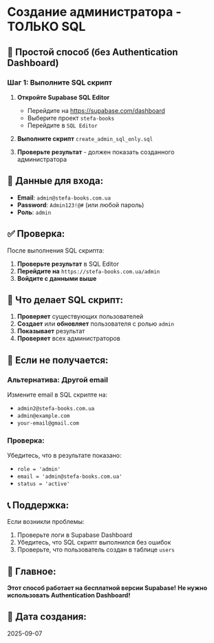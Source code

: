 # Создание администратора - ТОЛЬКО SQL

## 🚀 Простой способ (без Authentication Dashboard)

### **Шаг 1: Выполните SQL скрипт**

1. **Откройте Supabase SQL Editor**
   - Перейдите на https://supabase.com/dashboard
   - Выберите проект `stefa-books`
   - Перейдите в `SQL Editor`

2. **Выполните скрипт** `create_admin_sql_only.sql`

3. **Проверьте результат** - должен показать созданного администратора

## 🔐 Данные для входа:

- **Email**: `admin@stefa-books.com.ua`
- **Password**: `Admin123!@#` (или любой пароль)
- **Роль**: `admin`

## ✅ Проверка:

После выполнения SQL скрипта:
1. **Проверьте результат** в SQL Editor
2. **Перейдите на** `https://stefa-books.com.ua/admin`
3. **Войдите с данными выше**

## 🎯 Что делает SQL скрипт:

1. **Проверяет** существующих пользователей
2. **Создает** или **обновляет** пользователя с ролью `admin`
3. **Показывает** результат
4. **Проверяет** всех администраторов

## 🚨 Если не получается:

### **Альтернатива: Другой email**
Измените email в SQL скрипте на:
- `admin2@stefa-books.com.ua`
- `admin@example.com`
- `your-email@gmail.com`

### **Проверка:**
Убедитесь, что в результате показано:
- `role = 'admin'`
- `email = 'admin@stefa-books.com.ua'`
- `status = 'active'`

## 📞 Поддержка:

Если возникли проблемы:
1. Проверьте логи в Supabase Dashboard
2. Убедитесь, что SQL скрипт выполнился без ошибок
3. Проверьте, что пользователь создан в таблице `users`

## 🎉 Главное:

**Этот способ работает на бесплатной версии Supabase!**
**Не нужно использовать Authentication Dashboard!**

## 📅 Дата создания:
2025-09-07
